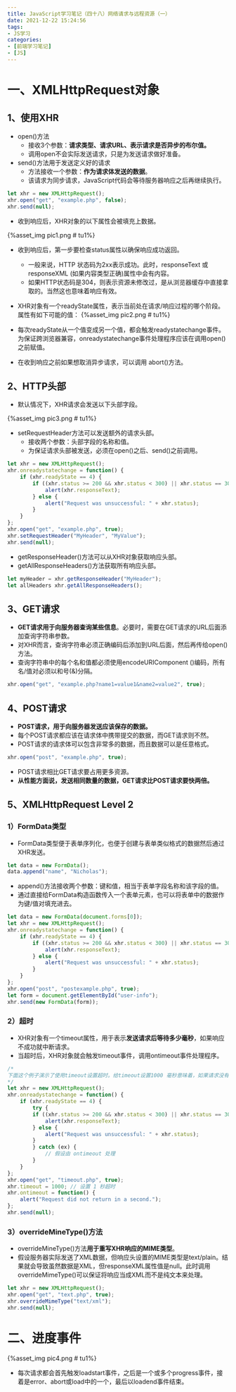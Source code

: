 ```yaml
---
title: JavaScript学习笔记（四十八）网络请求与远程资源（一）
date: 2021-12-22 15:24:56
tags:
- JS学习
categories:
- [前端学习笔记]
- [JS]
---
```


# 一、XMLHttpRequest对象

## 1、使用XHR

* open()方法
    * 接收3个参数：**请求类型、请求URL、表示请求是否异步的布尔值。**
    * 调用open不会实际发送请求，只是为发送请求做好准备。
* send()方法用于发送定义好的请求
    * 方法接收一个参数：**作为请求体发送的数据**。
    * 该请求为同步请求，JavaScript代码会等待服务器响应之后再继续执行。

```js
let xhr = new XMLHttpRequest(); 
xhr.open("get", "example.php", false); 
xhr.send(null);
```

* 收到响应后，XHR对象的以下属性会被填充上数据。

{%asset_img pic1.png # tu1%}

* 收到响应后，第一步要检查status属性以确保响应成功返回。
    * 一般来说，HTTP 状态码为2xx表示成功。此时，responseText 或responseXML (如果内容类型正确)属性中会有内容。
    * 如果HTTP状态码是304，则表示资源未修改过，是从浏览器缓存中直接拿取的。当然这也意味着响应有效。

* XHR对象有一个readyState属性，表示当前处在请求/响应过程的哪个阶段。属性有如下可能的值：
{%asset_img pic2.png # tu1%}

* 每次readyState从一个值变成另一个值，都会触发readystatechange事件。为保证跨浏览器兼容，onreadystatechange事件处理程序应该在调用open()之前赋值。
* 在收到响应之前如果想取消异步请求，可以调用 abort()方法。

## 2、HTTP头部

* 默认情况下，XHR请求会发送以下头部字段。

{%asset_img pic3.png # tu1%}

* setRequestHeader方法可以发送额外的请求头部。
    * 接收两个参数：头部字段的名称和值。
    * 为保证请求头部被发送，必须在open()之后、send()之前调用。

```js
let xhr = new XMLHttpRequest(); 
xhr.onreadystatechange = function() { 
    if (xhr.readyState == 4) { 
        if ((xhr.status >= 200 && xhr.status < 300) || xhr.status == 304) { 
            alert(xhr.responseText); 
        } else { 
            alert("Request was unsuccessful: " + xhr.status); 
        } 
    } 
}; 
xhr.open("get", "example.php", true); 
xhr.setRequestHeader("MyHeader", "MyValue"); 
xhr.send(null);
```

* getResponseHeader()方法可以从XHR对象获取响应头部。
* getAllResponseHeaders()方法获取所有响应头部。

```js
let myHeader = xhr.getResponseHeader("MyHeader"); 
let allHeaders xhr.getAllResponseHeaders(); 
```

## 3、GET请求

* **GET请求用于向服务器查询某些信息**。必要时，需要在GET请求的URL后面添加查询字符串参数。
* 对XHR而言，查询字符串必须正确编码后添加到URL后面，然后再传给open()方法。
* 查询字符串中的每个名和值都必须使用encodeURIComponent ()编码，所有名/值对必须以和号(&)分隔。

```js
xhr.open("get", "example.php?name1=value1&name2=value2", true); 
```

## 4、POST请求

* **POST请求，用于向服务器发送应该保存的数据。**
* 每个POST请求都应该在请求体中携带提交的数据，而GET请求则不然。
* POST请求的请求体可以包含非常多的数据，而且数据可以是任意格式。

```js
xhr.open("post", "example.php", true); 
```

* POST请求相比GET请求要占用更多资源。
* **从性能方面说，发送相同数量的数据，GET请求比POST请求要快两倍。**

## 5、XMLHttpRequest Level 2

### 1）FormData类型

* FormData类型便于表单序列化，也便于创建与表单类似格式的数据然后通过XHR发送。

```js
let data = new FormData(); 
data.append("name", "Nicholas");
```

* append()方法接收两个参数：键和值，相当于表单字段名称和该字段的值。
* 通过直接给FormData构造函数传入一个表单元素，也可以将表单中的数据作为键/值对填充进去。

```js
let data = new FormData(document.forms[0]);
let xhr = new XMLHttpRequest(); 
xhr.onreadystatechange = function() { 
    if (xhr.readyState == 4) { 
        if ((xhr.status >= 200 && xhr.status < 300) || xhr.status == 304) { 
            alert(xhr.responseText); 
        } else { 
            alert("Request was unsuccessful: " + xhr.status); 
        } 
    } 
}; 
xhr.open("post", "postexample.php", true); 
let form = document.getElementById("user-info"); 
xhr.send(new FormData(form)); 
```

### 2）超时

* XHR对象有一个timeout属性，用于表示**发送请求后等待多少毫秒**，如果响应不成功就中断请求。
* 当超时后，XHR对象就会触发timeout事件，调用ontimeout事件处理程序。

```js
/*
下面这个例子演示了使用timeout设置超时。给timeout设置1000 毫秒意味着，如果请求没有在1秒钟内返回则会中断。此时则会触发ont imeout事件处理程序，readyState 仍然会变成4，因此也会调用onreadystatechange事件处理程序。不过，如果在超时之后访问status属性则会发生错误。为做好防护，可以把检查status属性的代码封装在try/catch语句中。
*/
let xhr = new XMLHttpRequest(); 
xhr.onreadystatechange = function() { 
    if (xhr.readyState == 4) { 
        try { 
        if ((xhr.status >= 200 && xhr.status < 300) || xhr.status == 304) { 
            alert(xhr.responseText); 
        } else { 
            alert("Request was unsuccessful: " + xhr.status); 
        } 
        } catch (ex) { 
            // 假设由 ontimeout 处理
        } 
    } 
}; 
xhr.open("get", "timeout.php", true); 
xhr.timeout = 1000; // 设置 1 秒超时
xhr.ontimeout = function() { 
    alert("Request did not return in a second."); 
}; 
xhr.send(null);
```

### 3）overrideMineType()方法

* overrideMineType()方法**用于重写XHR响应的MIME类型**。
* 假设服务器实际发送了XML数据，但响应头设置的MIME类型是text/plain。结果就会导致虽然数据是XML，但responseXML属性值是null。此时调用overrideMimeType()可以保证将响应当成XML而不是纯文本来处理。

```js
let xhr = new XMLHttpRequest(); 
xhr.open("get", "text.php", true); 
xhr.overrideMimeType("text/xml"); 
xhr.send(null);
```

# 二、进度事件

{%asset_img pic4.png # tu1%}

* 每次请求都会首先触发loadstart事件，之后是一个或多个progress事件，接着是error、abort或load中的一个，最后以loadend事件结束。
